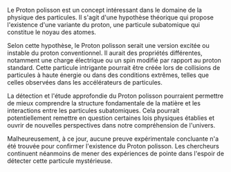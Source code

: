 Le Proton polisson est un concept intéressant dans le domaine de la physique des particules. Il s'agit d'une hypothèse théorique qui propose l'existence d'une variante du proton, une particule subatomique qui constitue le noyau des atomes. 

Selon cette hypothèse, le Proton polisson serait une version excitée ou instable du proton conventionnel. Il aurait des propriétés différentes, notamment une charge électrique ou un spin modifié par rapport au proton standard. Cette particule intrigante pourrait être créée lors de collisions de particules à haute énergie ou dans des conditions extrêmes, telles que celles observées dans les accélérateurs de particules.

La détection et l'étude approfondie du Proton polisson pourraient permettre de mieux comprendre la structure fondamentale de la matière et les interactions entre les particules subatomiques. Cela pourrait potentiellement remettre en question certaines lois physiques établies et ouvrir de nouvelles perspectives dans notre compréhension de l'univers.

Malheureusement, à ce jour, aucune preuve expérimentale concluante n'a été trouvée pour confirmer l'existence du Proton polisson. Les chercheurs continuent néanmoins de mener des expériences de pointe dans l'espoir de détecter cette particule mystérieuse.
